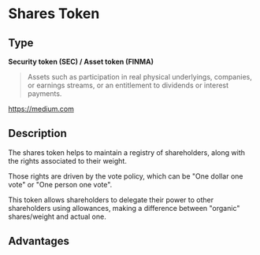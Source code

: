 # Shares Token

## Type 
**Security token (SEC) / Asset token (FINMA)**

> Assets such as participation in real physical underlyings, companies, or earnings streams, or an entitlement to dividends or interest payments.

https://medium.com

## Description
The shares token helps to maintain a registry of shareholders, along with
the rights associated to their weight.

Those rights are driven by the vote policy, which can be "One dollar one vote"
or "One person one vote".

This token allows shareholders to delegate their power to other shareholders
using allowances, making a difference between "organic" shares/weight and
actual one.

## Advantages 

